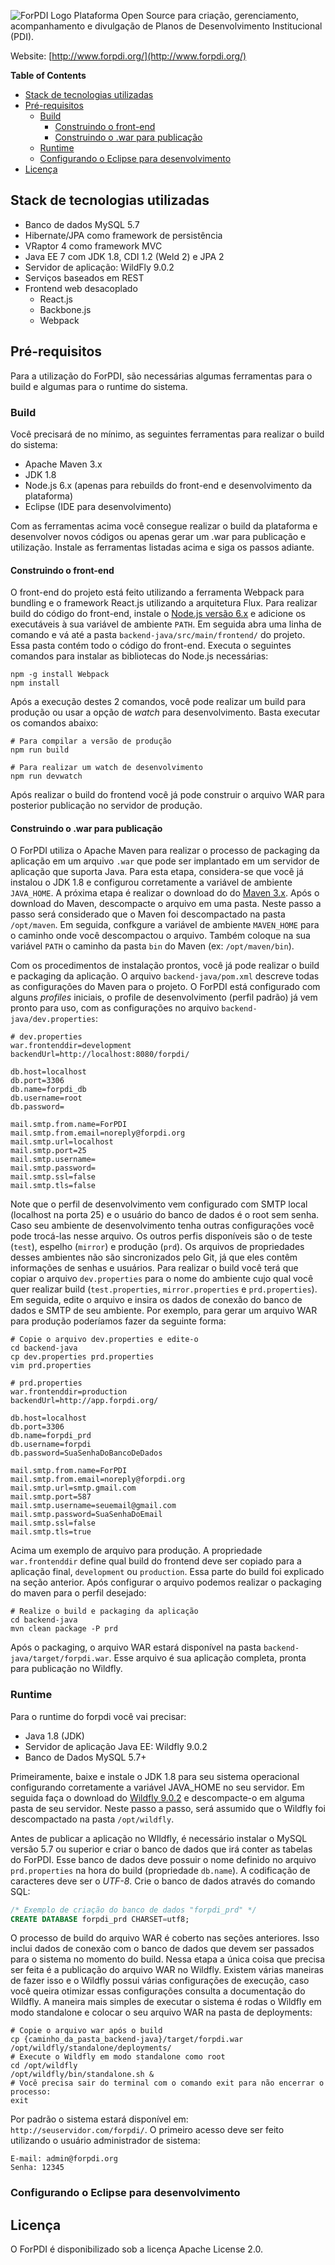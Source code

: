 
![ForPDI Logo](http://forpdi.org/img/logo_forpdi.png)
Plataforma Open Source para criação, gerenciamento, acompanhamento e divulgação de Planos de Desenvolvimento Institucional (PDI).

Website: [http://www.forpdi.org/](http://www.forpdi.org/)

**Table of Contents**

- [Stack de tecnologias utilizadas](#stack-de-tecnologias-utilizadas)
- [Pré-requisitos](#pr%C3%A9-requisitos)
  - [Build](#build)
    - [Construindo o front-end](#construindo-o-front-end)
    - [Construindo o .war para publicação](#construindo-o-war-para-publica%C3%A7%C3%A3o)
  - [Runtime](#runtime)
  - [Configurando o Eclipse para desenvolvimento](#configurando-o-eclipse-para-desenvolvimento)
- [Licença](#licen%C3%A7a)


## Stack de tecnologias utilizadas
- Banco de dados MySQL 5.7
- Hibernate/JPA como framework de persistência
- VRaptor 4 como framework MVC
- Java EE 7 com JDK 1.8, CDI 1.2 (Weld 2) e JPA 2
- Servidor de aplicação: WildFly 9.0.2
- Serviços baseados em REST
- Frontend web desacoplado
  - React.js
  - Backbone.js
  - Webpack


## Pré-requisitos
Para a utilização do ForPDI, são necessárias algumas ferramentas para o build e algumas para o runtime do sistema.

### Build
Você precisará de no mínimo, as seguintes ferramentas para realizar o build do sistema:

- Apache Maven 3.x
- JDK 1.8
- Node.js 6.x (apenas para rebuilds do front-end e desenvolvimento da plataforma)
- Eclipse (IDE para desenvolvimento)

Com as ferramentas acima você consegue realizar o build da plataforma e desenvolver novos códigos ou apenas gerar um .war para publicação e utilização.
Instale as ferramentas listadas acima e siga os passos adiante.

#### Construindo o front-end
O front-end do projeto está feito utilizando a ferramenta Webpack para bundling e o framework React.js utilizando a arquitetura Flux.
Para realizar build do código do front-end, instale o [Node.js versão 6.x](http://nodejs.org/) e adicione os executáveis à sua variável de ambiente `PATH`.
Em seguida abra uma linha de comando e vá até a pasta `backend-java/src/main/frontend/` do projeto.
Essa pasta contém todo o código do front-end. Executa o seguintes comandos para instalar as bibliotecas do Node.js necessárias:

```shell
npm -g install Webpack
npm install
```

Após a execução destes 2 comandos, você pode realizar um build para produção ou usar a opção de *watch* para desenvolvimento. Basta executar os comandos abaixo:

```shell
# Para compilar a versão de produção
npm run build

# Para realizar um watch de desenvolvimento
npm run devwatch
```

Após realizar o build do frontend você já pode construir o arquivo WAR para posterior publicação no servidor de produção.

#### Construindo o .war para publicação
O ForPDI utiliza o Apache Maven para realizar o processo de packaging da aplicação em um arquivo `.war` que pode ser implantado em um servidor de aplicação que suporta Java.
Para esta etapa, considera-se que você já instalou o JDK 1.8 e configurou corretamente a variável de ambiente `JAVA_HOME`. A próxima etapa é realizar o download do do [Maven 3.x](http://ftp.unicamp.br/pub/apache/maven/maven-3/3.5.0/binaries/apache-maven-3.5.0-bin.zip).
Após o download do Maven, descompacte o arquivo em uma pasta. Neste passo a passo será considerado que o Maven foi descompactado na pasta `/opt/maven`.
Em seguida, confkgure a variável de ambiente `MAVEN_HOME` para o caminho onde você descompactou o arquivo. Também coloque na sua variável `PATH` o caminho da pasta `bin` do Maven (ex: `/opt/maven/bin`).

Com os procedimentos de instalação prontos, você já pode realizar o build e packaging da aplicação. O arquivo `backend-java/pom.xml` descreve todas as configurações do Maven para o projeto.
O ForPDI está configurado com alguns *profiles* iniciais, o profile de desenvolvimento (perfil padrão) já vem pronto para uso, com as configurações no arquivo `backend-java/dev.properties`:

```properties
# dev.properties
war.frontenddir=development
backendUrl=http://localhost:8080/forpdi/

db.host=localhost
db.port=3306
db.name=forpdi_db
db.username=root
db.password=

mail.smtp.from.name=ForPDI
mail.smtp.from.email=noreply@forpdi.org
mail.smtp.url=localhost
mail.smtp.port=25
mail.smtp.username=
mail.smtp.password=
mail.smtp.ssl=false
mail.smtp.tls=false
```

Note que o perfil de desenvolvimento vem configurado com SMTP local (localhost na porta 25) e o usuário do banco de dados é o root sem senha. Caso seu ambiente de desenvolvimento tenha outras configurações você pode trocá-las nesse arquivo.
Os outros perfis disponíveis são o de teste (`test`), espelho (`mirror`) e produção (`prd`). Os arquivos de propriedades desses ambientes não são sincronizados pelo Git, já que eles contêm informações de senhas e usuários.
Para realizar o build você terá que copiar o arquivo `dev.properties` para o nome do ambiente cujo qual você quer realizar build (`test.properties`, `mirror.properties` e `prd.properties`).
Em seguida, edite o arquivo e insira os dados de conexão do banco de dados e SMTP de seu ambiente. Por exemplo, para gerar um arquivo WAR para produção poderíamos fazer da seguinte forma:

```shell
# Copie o arquivo dev.properties e edite-o
cd backend-java
cp dev.properties prd.properties
vim prd.properties
```
```properties
# prd.properties
war.frontenddir=production
backendUrl=http://app.forpdi.org/

db.host=localhost
db.port=3306
db.name=forpdi_prd
db.username=forpdi
db.password=SuaSenhaDoBancoDeDados

mail.smtp.from.name=ForPDI
mail.smtp.from.email=noreply@forpdi.org
mail.smtp.url=smtp.gmail.com
mail.smtp.port=587
mail.smtp.username=seuemail@gmail.com
mail.smtp.password=SuaSenhaDoEmail
mail.smtp.ssl=false
mail.smtp.tls=true
```

Acima um exemplo de arquivo para produção. A propriedade `war.frontenddir` define qual build do frontend deve ser copiado para a aplicação final, `development` ou `production`. Essa parte do build foi explicado na seção anterior.
Após configurar o arquivo podemos realizar o packaging do maven para o perfil desejado:

```shell
# Realize o build e packaging da aplicação
cd backend-java
mvn clean package -P prd
```

Após o packaging, o arquivo WAR estará disponível na pasta `backend-java/target/forpdi.war`. Esse arquivo é sua aplicação completa, pronta para publicação no Wildfly.

### Runtime
Para o runtime do forpdi você vai precisar:

- Java 1.8 (JDK)
- Servidor de aplicação Java EE: Wildfly 9.0.2
- Banco de Dados MySQL 5.7+

Primeiramente, baixe e instale o JDK 1.8 para seu sistema operacional configurando corretamente a variável JAVA_HOME no seu servidor.
Em seguida faça o download do [Wildfly 9.0.2](http://download.jboss.org/wildfly/9.0.2.Final/wildfly-9.0.2.Final.zip) e descompacte-o em alguma pasta de seu servidor.
Neste passo a passo, será assumido que o Wildfly foi descompactado na pasta `/opt/wildfly`.

Antes de publicar a aplicação no WIldfly, é necessário instalar o MySQL versão 5.7 ou superior e criar o banco de dados que irá conter as tabelas do ForPDI.
Esse banco de dados deve possuir o nome definido no arquivo `prd.properties` na hora do build (propriedade `db.name`). A codificação de caracteres deve ser o *UTF-8*.
Crie o banco de dados através do comando SQL:

```sql
/* Exemplo de criação do banco de dados "forpdi_prd" */
CREATE DATABASE forpdi_prd CHARSET=utf8;
```

O processo de build do arquivo WAR é coberto nas seções anteriores. Isso inclui dados de conexão com o banco de dados que devem ser passados para o sistema no momento do build.
Nessa etapa a única coisa que precisa ser feita é a publicação do arquivo WAR no Wildfly. Existem várias maneiras de fazer isso e o Wildfly possui várias configurações de execução, caso você queira otimizar essas configurações consulta a documentação do Wildfly.
A maneira mais simples de executar o sistema é rodas o Wildfly em modo standalone e colocar o seu arquivo WAR na pasta de deployments:

```shell
# Copie o arquivo war após o build
cp {caminho_da_pasta_backend-java}/target/forpdi.war /opt/wildfly/standalone/deployments/
# Execute o Wildfly em modo standalone como root
cd /opt/wildfly
/opt/wildfly/bin/standalone.sh &
# Você precisa sair do terminal com o comando exit para não encerrar o processo:
exit
```

Por padrão o sistema estará disponível em: `http://seuservidor.com/forpdi/`.
O primeiro acesso deve ser feito utilizando o usuário administrador de sistema:

```
E-mail: admin@forpdi.org
Senha: 12345
```

### Configurando o Eclipse para desenvolvimento

## Licença

O ForPDI é disponibilizado sob a licença Apache License 2.0.
